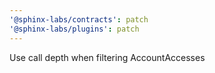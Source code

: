 ```yaml
---
'@sphinx-labs/contracts': patch
'@sphinx-labs/plugins': patch
---
```


Use call depth when filtering AccountAccesses
